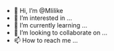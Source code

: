 - 👋 Hi, I’m @Mlilike
- 👀 I’m interested in ...
- 🌱 I’m currently learning ...
- 💞️ I’m looking to collaborate on ...
- 📫 How to reach me ...

<!---
Mlilike/Mlilike is a ✨ special ✨ repository because its `README.md` (this file) appears on your GitHub profile.
You can click the Preview link to take a look at your changes.
--->
